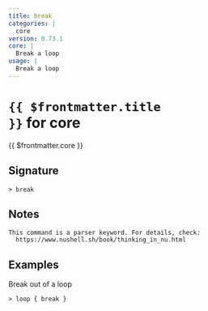 ```yaml
---
title: break
categories: |
  core
version: 0.73.1
core: |
  Break a loop
usage: |
  Break a loop
---
```


# <code>{{ $frontmatter.title }}</code> for core

<div class='command-title'>{{ $frontmatter.core }}</div>

## Signature

```> break ```

## Notes
```text
This command is a parser keyword. For details, check:
  https://www.nushell.sh/book/thinking_in_nu.html
```
## Examples

Break out of a loop
```shell
> loop { break }
```
